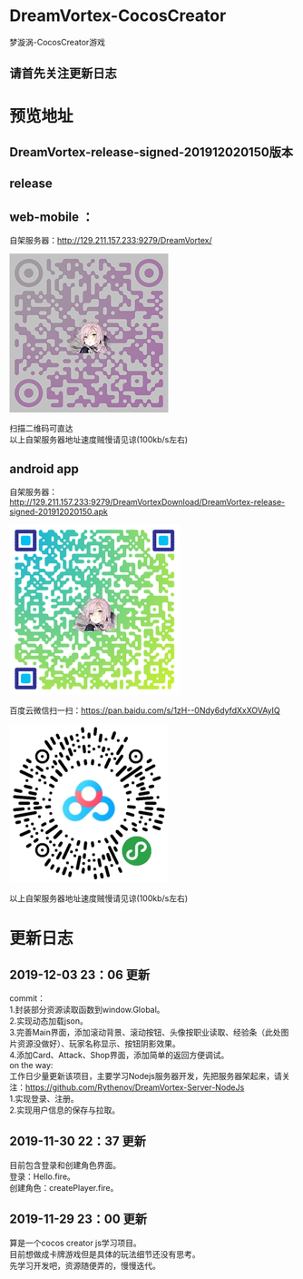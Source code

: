 # DreamVortex-CocosCreator
梦漩涡-CocosCreator游戏

请首先关注更新日志
-------------------------------------------

# 预览地址
DreamVortex-release-signed-201912020150版本
---------------------------------------------

release
----------------------------------------------

web-mobile ： 
-------------------------------------
自架服务器：http://129.211.157.233:9279/DreamVortex/   

![Image text](https://github.com/Rythenov/DreamVortex-CocosCreator-Game/blob/master/assets/resources/QR/WebMobileQR.png)

扫描二维码可直达  
以上自架服务器地址速度贼慢请见谅(100kb/s左右)  

android app
----------------------------------------------------
自架服务器：http://129.211.157.233:9279/DreamVortexDownload/DreamVortex-release-signed-201912020150.apk  

![Image text](https://github.com/Rythenov/DreamVortex-CocosCreator-Game/blob/master/assets/resources/QR/ApkQR.png)  

百度云微信扫一扫：https://pan.baidu.com/s/1zH--0Ndy6dyfdXxXOVAyIQ  

![Image text](https://github.com/Rythenov/DreamVortex-CocosCreator-Game/blob/master/assets/resources/QR/ApkBaiduNetDiskQR.png)  

以上自架服务器地址速度贼慢请见谅(100kb/s左右)  


# 更新日志
2019-12-03 23：06 更新
----------------------------------
commit：  
1.封装部分资源读取函数到window.Global。  
2.实现动态加载json。  
3.完善Main界面，添加滚动背景、滚动按钮、头像按职业读取、经验条（此处图片资源没做好）、玩家名称显示、按钮阴影效果。  
4.添加Card、Attack、Shop界面，添加简单的返回方便调试。  
on the way:  
工作日少量更新该项目，主要学习Nodejs服务器开发，先把服务器架起来，请关注：https://github.com/Rythenov/DreamVortex-Server-NodeJs  
1.实现登录、注册。  
2.实现用户信息的保存与拉取。  



2019-11-30  22：37 更新
-----------------------------------------------------
目前包含登录和创建角色界面。  
登录：Hello.fire。  
创建角色：createPlayer.fire。  



2019-11-29 23：00 更新
-------------------------
算是一个cocos creator js学习项目。  
目前想做成卡牌游戏但是具体的玩法细节还没有思考。  
先学习开发吧，资源随便弄的，慢慢迭代。  
